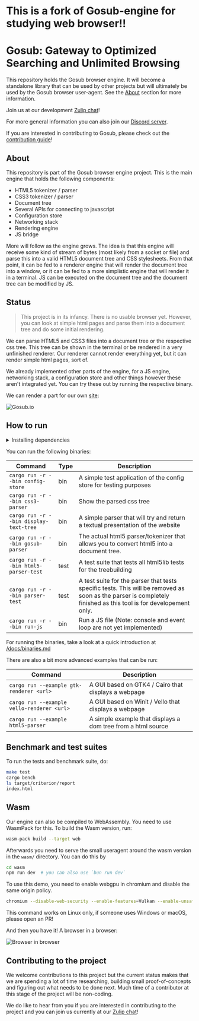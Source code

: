 # This is a fork of Gosub-engine for studying web browser!!

# Gosub: Gateway to Optimized Searching and Unlimited Browsing

This repository holds the Gosub browser engine. It will become a standalone library that can be used by other projects
but will ultimately be used by the Gosub browser user-agent. See the [About](#about) section for more information.

Join us at our development [Zulip chat](https://chat.developer.gosub.io)!

For more general information you can also join our [Discord server](https://chat.gosub.io).

If you are interested in contributing to Gosub, please check out the [contribution guide](CONTRIBUTING.md)!


## About

This repository is part of the Gosub browser engine project. This is the main engine that holds the following components:

- HTML5 tokenizer / parser
- CSS3 tokenizer / parser
- Document tree
- Several APIs for connecting to javascript
- Configuration store
- Networking stack
- Rendering engine
- JS bridge

More will follow as the engine grows. The idea is that this engine will receive some kind of stream of bytes (most likely 
from a socket or file) and parse this into a valid HTML5 document tree and CSS stylesheets.
From that point, it can be fed to a renderer engine that will render the document tree into a window, or it can be fed
to a more simplistic engine that will render it in a terminal. JS can be executed on the document tree and the document 
tree can be modified by JS.


## Status

> This project is in its infancy. There is no usable browser yet. However, you can look at simple html pages and parse
> them into a document tree and do some initial rendering.

We can parse HTML5 and CSS3 files into a document tree or the respective css tree. This tree can be shown in the terminal 
or be rendered in a very unfinished renderer. Our renderer cannot render everything yet, but it can render simple html 
pages, sort of.

We already implemented other parts of the engine, for a JS engine, networking stack, a configuration store and other
things however these aren't integrated yet. You can try these out by running the respective binary.

We can render a part for our own [site](https://gosub.io):

![Gosub.io](resources/images/current_progress.png)


## How to run

<details>
<summary> Installing dependencies </summary>


This project uses [cargo](https://doc.rust-lang.org/cargo/) and [rustup](https://www.rust-lang.org/tools/install). First
you must install `rustup` at the link provided. After installing `rustup`, run:

```bash
$ rustup toolchain install 1.73
$ rustc --version
rustc 1.73.0 (cc66ad468 2023-10-03)
```

Once Rust is installed, run this command to pre-build the dependencies:

```bash
$ cargo build --release
```

</details>


You can run the following binaries:

| Command                                | Type | Description                                                                                                                                                     |
|----------------------------------------|------|-----------------------------------------------------------------------------------------------------------------------------------------------------------------|
| `cargo run -r --bin config-store`      | bin  | A simple test application of the config store for testing purposes                                                                                              |
| `cargo run -r --bin css3-parser`       | bin  | Show the parsed css tree                                                                                                                                        |
| `cargo run -r --bin display-text-tree` | bin  | A simple parser that will try and return a textual presentation of the website                                                                                  |
| `cargo run -r --bin gosub-parser`      | bin  | The actual html5 parser/tokenizer that allows you to convert html5 into a document tree.                                                                        |
| `cargo run -r --bin html5-parser-test` | test | A test suite that tests all html5lib tests for the treebuilding                                                                                                 |
| `cargo run -r --bin parser-test`       | test | A test suite for the parser that tests specific tests. This will be removed as soon as the parser is completely finished as this tool is for developement only. |
| `cargo run -r --bin run-js`            | bin  | Run a JS file (Note: console and event loop are not yet implemented)                                                                                            |

For running the binaries, take a look at a quick introduction at [/docs/binaries.md](/docs/binaries.md)

There are also a bit more advanced examples that can be run:


| Command                                    | Description                                                  |
|--------------------------------------------|--------------------------------------------------------------|
| `cargo run --example gtk-renderer <url>`   | A GUI based on GTK4 / Cairo that displays a webpage          |
| `cargo run --example vello-renderer <url>` | A GUI based on Winit / Vello that displays a webpage         |
| `cargo run --example html5-parser`         | A simple example that displays a dom tree from a html source |


## Benchmark and test suites

To run the tests and benchmark suite, do:

```bash
make test
cargo bench
ls target/criterion/report
index.html
```

## Wasm

Our engine can also be compiled to WebAssembly. You need to use WasmPack for this. To build the Wasm version, run:

```bash
wasm-pack build --target web
```

Afterwards you need to serve the small useragent around the wasm version in the `wasm/` directory. You can do this by

```bash
cd wasm
npm run dev  # you can also use `bun run dev`
 ```

To use this demo, you need to enable webgpu in chromium and disable the same origin policy.

```bash
chromium --disable-web-security --enable-features=Vulkan --enable-unsafe-webgpu --user-data-dir=/tmp/chromium-temp-profile 
``` 

This command works on Linux only, if someone uses Windows or macOS, please open an PR!

And then you have it! A browser in a browser:

![Browser in browser](resources/images/browser-wasm-hackernews.png)


## Contributing to the project

We welcome contributions to this project but the current status makes that we are spending a lot of time researching,
building small proof-of-concepts and figuring out what needs to be done next. Much time of a contributor at this stage
of the project will be non-coding.

We do like to hear from you if you are interested in contributing to the project and you can join us currently at
our [Zulip chat](https://chat.developer.gosub.io)!
